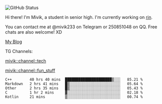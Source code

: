 ![GitHub Status](https://github-readme-stats.vercel.app/api?show_icons=true&username=Mivik)

Hi there! I'm Mivik, a student in senior high. I'm currently working on [rin](https://github.com/Mivik/rin).

You can contact me at @mivik233 on Telegram or 250851048 on QQ. Free chats are also welcome! XD

[My Blog](https://mivik.gitee.io)

TG Channels:

[mivik::channel::tech](https://t.me/mivik_channel_tech/)

[mivik::channel::fun_stuff](https://t.me/mivik_channel_fun_stuff/)

<!--START_SECTION:waka-->
```text
C++        40 hrs 40 mins  █████████████████████▒░░░   85.21 % 
Markdown   2 hrs 41 mins   █▒░░░░░░░░░░░░░░░░░░░░░░░   05.64 % 
Other      2 hrs 35 mins   █▒░░░░░░░░░░░░░░░░░░░░░░░   05.43 % 
C          1 hr 2 mins     ▓░░░░░░░░░░░░░░░░░░░░░░░░   02.18 % 
Kotlin     21 mins         ▒░░░░░░░░░░░░░░░░░░░░░░░░   00.74 % 
```
<!--END_SECTION:waka-->

